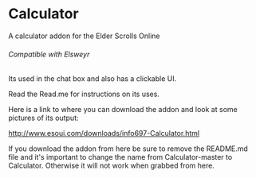 # Calculator
A calculator addon for the Elder Scrolls Online

###### Compatible with Elsweyr

Its used in the chat box and also has a clickable UI.

Read the Read.me for instructions on its uses.

Here is a link to where you can download the addon and look at some pictures of its output:

http://www.esoui.com/downloads/info697-Calculator.html

If you download the addon from here be sure to remove the README.md file and it's important to change the name from Calculator-master to Calculator. Otherwise it will not work when grabbed from here.
